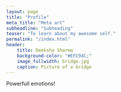 ```yaml
---
layout: page
title: "Profile"
meta_title: "Meta art"
subheadline: "Subheading"
teaser: "To learn about my awesome self."
permalink: "/index.html"
header:
    title: Deeksha Sharma
    background-color: "#EFC94C;"
    image_fullwidth: bridge.jpg
    caption: Picture of a bridge
---
```


Powerfull emotions!
